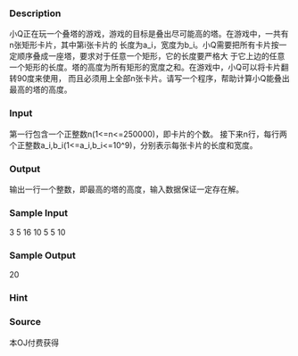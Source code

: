 
### Description
小Q正在玩一个叠塔的游戏，游戏的目标是叠出尽可能高的塔。在游戏中，一共有n张矩形卡片，其中第i张卡片的
长度为a_i，宽度为b_i。小Q需要把所有卡片按一定顺序叠成一座塔，要求对于任意一个矩形，它的长度要严格大
于它上边的任意一个矩形的长度。塔的高度为所有矩形的宽度之和。在游戏中，小Q可以将卡片翻转90度来使用，
而且必须用上全部n张卡片。请写一个程序，帮助计算小Q能叠出最高的塔的高度。

### Input
第一行包含一个正整数n(1<=n<=250000)，即卡片的个数。
接下来n行，每行两个正整数a_i,b_i(1<=a_i,b_i<=10^9)，分别表示每张卡片的长度和宽度。

### Output
输出一行一个整数，即最高的塔的高度，输入数据保证一定存在解。

### Sample Input
3
5 16
10 5
5 10
### Sample Output
20
### Hint

### Source
本OJ付费获得